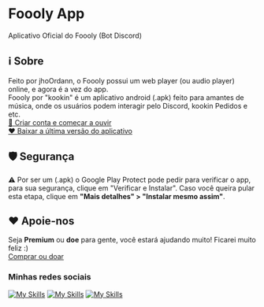 # Foooly App
Aplicativo Oficial do Foooly (Bot Discord)

## ℹ️ Sobre
Feito por jhoOrdann, o Foooly possui um web player (ou audio player) online, e agora é a vez do app.<br>
Foooly por "kookin" é um aplicativo android (.apk) feito para amantes de música, onde os usuários podem interagir pelo Discord, kookin Pedidos e etc.<br>
[🎵 Criar conta e começar a ouvir](https://foooly.com.br)<br>
[❤️ Baixar a última versão do aplicativo](#)

## 🛡️ Segurança
⚠️ Por ser um (.apk) o Google Play Protect pode pedir para verificar o app, para sua segurança, clique em "Verificar e Instalar". Caso você queira pular esta etapa, clique em **"Mais detalhes" > "Instalar mesmo assim"**.

## ❤️ Apoie-nos
Seja **Premium** ou **doe** para gente, você estará ajudando muito! Ficarei muito feliz :)<br>
[Comprar ou doar](https://foooly.com.br/premium)
### Minhas redes sociais
[![My Skills](https://skillicons.dev/icons?i=discord)](https://discord.com/users/733725067451826199) [![My Skills](https://skillicons.dev/icons?i=instagram)](https://www.instagram.com/jhordan_lossehelin_)
[![My Skills](https://skillicons.dev/icons?i=twitter)](https://x.com/jhoOrdann_)
